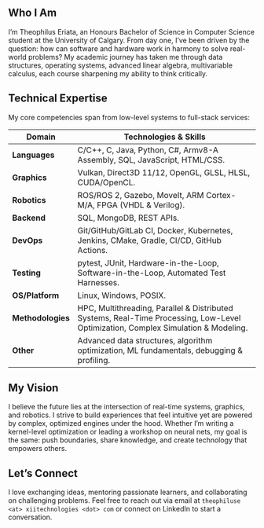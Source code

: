 ## Who I Am

I’m Theophilus Eriata, an Honours Bachelor of Science in Computer Science student at the University of Calgary. From day one, I’ve been driven by the question: how can software and hardware work in harmony to solve real-world problems? My academic journey has taken me through data structures, operating systems, advanced linear algebra, multivariable calculus, each course sharpening my ability to think critically.

## Technical Expertise

My core competencies span from low-level systems to full-stack services:

| Domain            | Technologies & Skills                                                                                                             |
| ----------------- | --------------------------------------------------------------------------------------------------------------------------------- |
| **Languages**     | C/C++, C, Java, Python, C#, Armv8-A Assembly, SQL, JavaScript, HTML/CSS.                                                          |
| **Graphics**      | Vulkan, Direct3D 11/12, OpenGL, GLSL, HLSL, CUDA/OpenCL.                                                                          |
| **Robotics**      | ROS/ROS 2, Gazebo, MoveIt, ARM Cortex-M/A, FPGA (VHDL & Verilog).                                                                 |
| **Backend**       | SQL, MongoDB, REST APIs.                                                                                                          |
| **DevOps**        | Git/GitHub/GitLab CI, Docker, Kubernetes, Jenkins, CMake, Gradle, CI/CD, GitHub Actions.                                          |
| **Testing**       | pytest, JUnit, Hardware-in-the-Loop, Software-in-the-Loop, Automated Test Harnesses.                                              |
| **OS/Platform**   | Linux, Windows, POSIX.                                                                                                            |
| **Methodologies** | HPC, Multithreading, Parallel & Distributed Systems, Real-Time Processing, Low-Level Optimization, Complex Simulation & Modeling. |
| **Other**         | Advanced data structures, algorithm optimization, ML fundamentals, debugging & profiling.                                         |

## My Vision

I believe the future lies at the intersection of real-time systems, graphics, and robotics. I strive to build experiences that feel intuitive yet are powered by complex, optimized engines under the hood. Whether I’m writing a kernel-level optimization or leading a workshop on neural nets, my goal is the same: push boundaries, share knowledge, and create technology that empowers others.

## Let’s Connect

I love exchanging ideas, mentoring passionate learners, and collaborating on challenging problems. Feel free to reach out via email at `theophiluse <at> xiitechnologies <dot> com` or connect on LinkedIn to start a conversation.
